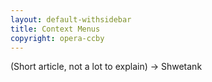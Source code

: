 ```yaml
---
layout: default-withsidebar
title: Context Menus
copyright: opera-ccby
---
```


(Short article, not a lot to explain) -> Shwetank